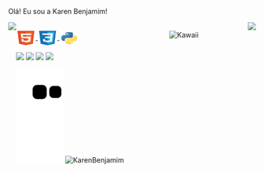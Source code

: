 

Olá! Eu sou a Karen Benjamim!
 <div style="display: inline_block">
  <a href="https://github.com/KarenBenjamim">
  <img height="170em" align="right" src="https://github-readme-stats.vercel.app/api?username=KarenBenjamim&show_icons=true&theme=dracula&include_all_commits=true&count_private=true"/>
  <img height="170em" align="left" src="https://github-readme-stats.vercel.app/api/top-langs/?username=KarenBenjamim&layout=compact&langs_count=7&theme=dracula"/>
</div>
<div style="display: inline_block"><br>
  <img align="center" alt="Rafa-HTML" height="30" width="40" src="https://raw.githubusercontent.com/devicons/devicon/master/icons/html5/html5-original.svg">
  <img align="center" alt="Rafa-CSS" height="30" width="40" src="https://raw.githubusercontent.com/devicons/devicon/master/icons/css3/css3-original.svg">
  <img align="center" alt="Rafa-Python" height="30" width="40" src="https://raw.githubusercontent.com/devicons/devicon/master/icons/python/python-original.svg">
  <img align="right" alt="Kawaii" height="160" width="160" src="https://media.discordapp.net/attachments/871797282738159646/871805705626210355/Webp.net-gifmaker.gif?width=538&height=538">
</div>
  
<div> 
 <p></p>
  <a href="https://discord.gg/DeepScarlett#0147" target="_blank"><img src="https://img.shields.io/badge/Discord-7289DA?style=for-the-badge&logo=discord&logoColor=white" target="_blank"></a> 
  <a href="https://www.instagram.com/mkarenbenjamim/" target="_blank"><img src="https://img.shields.io/badge/-Instagram-%23E4405F?style=for-the-badge&logo=instagram&logoColor=white" target="_blank"></a>
  <a href = "mailto:contato@rafaballerini.tech"><img src="https://img.shields.io/badge/-Gmail-%23333?style=for-the-badge&logo=gmail&logoColor=white" target="_blank"></a>
  <a href="https://www.linkedin.com/in/milainy-karen-b69265163/?originalSubdomain=br" target="_blank"><img src="https://img.shields.io/badge/-LinkedIn-%230077B5?style=for-the-badge&logo=linkedin&logoColor=white" target="_blank"></a> 
 
  ![Snake animation](https://github.com/rafaballerini/rafaballerini/blob/output/github-contribution-grid-snake.svg)
 <img src="https://komarev.com/ghpvc/?username=KarenBenjamim&color=green" alt="KarenBenjamim" /> 
 
</div>
